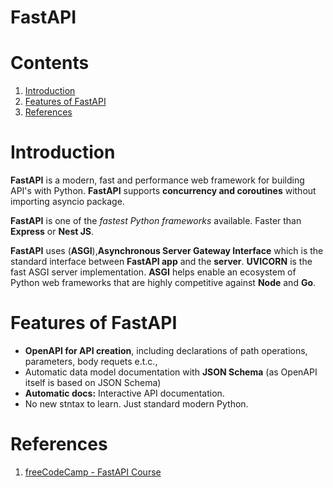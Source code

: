 # FastAPI

# Contents
1. [Introduction](#Introduction)
2. [Features of FastAPI](#Features-of-FastAPI)
3. [References](#References)

# Introduction
__FastAPI__ is a modern, fast and performance web framework for building API's with Python. __FastAPI__ supports __concurrency and coroutines__ without importing asyncio package.

__FastAPI__ is one of the _fastest Python frameworks_ available. Faster than __Express__ or __Nest JS__.

__FastAPI__ uses (__ASGI__),__Asynchronous Server Gateway Interface__ which is the standard interface between __FastAPI app__ and the __server__. __UVICORN__ is the fast ASGI server implementation. __ASGI__ helps enable an ecosystem of Python web frameworks that are highly competitive against __Node__ and __Go__.

# Features of FastAPI
* __OpenAPI for API creation__, including declarations of path operations, parameters, body requets e.t.c.,
* Automatic data model documentation with __JSON Schema__ (as OpenAPI itself is based on JSON Schema)
* __Automatic docs:__ Interactive API documentation.
* No new stntax to learn. Just standard modern Python.


# References
1. [freeCodeCamp - FastAPI Course ](https://www.freecodecamp.org/news/fastapi-helps-you-develop-apis-quickly/)